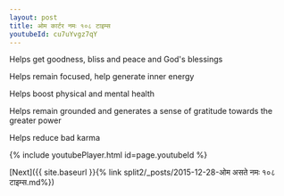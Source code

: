 ```yaml
---
layout: post
title: ओम कार्टर नमः १०८ टाइम्स
youtubeId: cu7uYvgz7qY
---
```

 
 
Helps get goodness, bliss and peace and God's blessings
 
Helps remain focused, help generate inner energy 
 
Helps boost physical and mental health 
 
Helps remain grounded and generates a sense of gratitude towards the greater power 
 
Helps reduce bad karma
 
 
 
 


{% include youtubePlayer.html id=page.youtubeId %}
 
[Next]({{ site.baseurl }}{% link  split2/_posts/2015-12-28-ओम असते नमः १०८ टाइम्स.md%})
 
